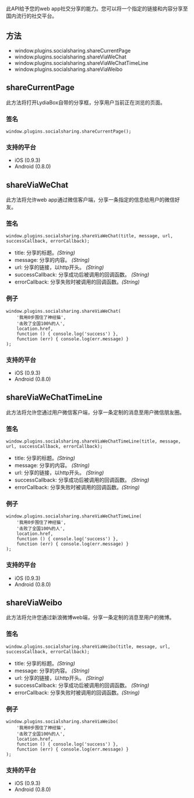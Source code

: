 此API给予您的web app社交分享的能力。您可以将一个指定的链接和内容分享至国内流行的社交平台。

## 方法

* window.plugins.socialsharing.shareCurrentPage
* window.plugins.socialsharing.shareViaWeChat
* window.plugins.socialsharing.shareViaWeChatTimeLine
* window.plugins.socialsharing.shareViaWeibo

## shareCurrentPage

此方法将打开LydiaBox自带的分享框，分享用户当前正在浏览的页面。

### 签名

```
window.plugins.socialsharing.shareCurrentPage();
```

### 支持的平台

* iOS (0.9.3)
* Android (0.8.0)

## shareViaWeChat

此方法将允许web app通过微信客户端，分享一条指定的信息给用户的微信好友。

### 签名

```
window.plugins.socialsharing.shareViaWeChat(title, message, url, successCallback, errorCallback);
```

* title: 分享的标题。*(String)*
* message: 分享的内容。 *(String)*
* url: 分享的链接，以http开头。 *(String)*
* successCallback: 分享成功后被调用的回调函数。 *(String)*
* errorCallback: 分享失败时被调用的回调函数。*(String)*

### 例子

```
window.plugins.socialsharing.shareViaWeChat(
	'我用0步围住了神经猫',
	'击败了全国100%的人',
	location.href,
	function () { console.log('success') },
	function (err) { console.log(err.message) }
);
```

### 支持的平台

* iOS (0.9.3)
* Android (0.8.0)

## shareViaWeChatTimeLine

此方法将允许您通过用户微信客户端，分享一条定制的消息至用户微信朋友圈。

### 签名

```
window.plugins.socialsharing.shareViaWeChatTimeLine(title, message, url, successCallback, errorCallback);
```

* title: 分享的标题。*(String)*
* message: 分享的内容。 *(String)*
* url: 分享的链接，以http开头。 *(String)*
* successCallback: 分享成功后被调用的回调函数。 *(String)*
* errorCallback: 分享失败时被调用的回调函数。*(String)*

### 例子

```
window.plugins.socialsharing.shareViaWeChatTimeLine(
	'我用0步围住了神经猫',
	'击败了全国100%的人',
	location.href,
	function () { console.log('success') },
	function (err) { console.log(err.message) }
);
```

### 支持的平台

* iOS (0.9.3)
* Android (0.8.0)

## shareViaWeibo

此方法将允许您通过新浪微博web端，分享一条定制的消息至用户的微博。

### 签名

```
window.plugins.socialsharing.shareViaWeibo(title, message, url, successCallback, errorCallback);
```

* title: 分享的标题。*(String)*
* message: 分享的内容。 *(String)*
* url: 分享的链接，以http开头。 *(String)*
* successCallback: 分享成功后被调用的回调函数。 *(String)*
* errorCallback: 分享失败时被调用的回调函数。*(String)*

### 例子

```
window.plugins.socialsharing.shareViaWeibo(
	'我用0步围住了神经猫',
	'击败了全国100%的人',
	location.href,
	function () { console.log('success') },
	function (err) { console.log(err.message) }
);
```

### 支持的平台

* iOS (0.9.3)
* Android (0.8.0)
